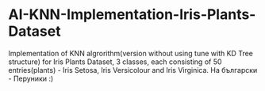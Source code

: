 # AI-KNN-Implementation-Iris-Plants-Dataset
Implementation  of KNN algrorithm(version without using tune with KD Tree structure) for Iris Plants Dataset, 3 classes, each consisting of 50 entries(plants) - Iris Setosa, Iris Versicolour and Iris Virginica. На български - Перуники :)
